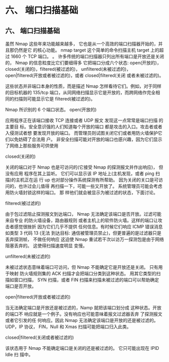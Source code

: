 # 六、 端口扫描基础

## 六、 端口扫描基础

虽然 Nmap 这些年来功能越来越多， 它也是从一个高效的端口扫描器开始的，并且那仍然是它 的核心功能。 nmap target 这个简单的命令扫描主机 target 上的超过 1660 个 TCP 端口。 。 许多传统的端口扫描器只列出所有端口是开放还是关闭的， Nmap 的信息粒度比它们要细得多 它把端口分成六个状态: open(开放的)， closed(关闭的)，filtered(被过滤的)， unfiltered(未被过滤的)， open|filtered(开放或者被过滤的)，或者 closed|filtered(关闭 或者未被过滤的)。

这些状态并非端口本身的性质，而是描述 Nmap 怎样看待它们。例如，对于同样的目标机器的 135/tcp 端口，从同网络扫描显示它是开放的，而跨网络作完全相同的扫描则可能显示它是 filtered(被过滤的)。

Nmap 所识别的 6 个端口状态。 open(开放的)

应用程序正在该端口接收 TCP 连接或者 UDP 报文 发现这一点常常是端口扫描 的主要目 标。安全意识强的人们知道每个开放的端口 都是攻击的入口。攻击者或者入侵测试者想 要发现开放的端口。 而管理员则试图关闭它们或者用防火墙保护它们以免妨碍了合法用 户。 非安全扫描可能对开放的端口也感兴趣，因为它们显示了网络上那些服务可供使用

closed(关闭的)

关闭的端口对于 Nmap 也是可访问的(它接受 Nmap 的探测报文并作出响应)， 但没有应用 程序在其上监听。 它们可以显示该 IP 地址上(主机发现，或者 ping 扫描)的主机正在运 行 up 也对部分操作系统探测有所帮助。 因为关闭的关口是可访问的，也许过会儿值得 再扫描一下，可能一些又开放了。 系统管理员可能会考虑用防火墙封锁这样的端口。 那 样他们就会被显示为被过滤的状态，下面讨论。

filtered(被过滤的)

由于包过滤阻止探测报文到达端口， Nmap 无法确定该端口是否开放。过滤可能来自专业 的防火墙设备，路由器规则 或者主机上的软件防火墙。这样的端口让攻击者感觉很挫折 因为它们几乎不提供 任何信息。有时候它们响应 ICMP 错误消息如类型 3 代码 13 (无法 到达目标: 通信被管理员禁止)，但更普遍的是过滤器只是丢弃探测帧， 不做任何响应 这迫使 Nmap 重试若干次以访万一探测包是由于网络阻塞丢弃的。 这使得扫描速度明显 变慢。

unfiltered(未被过滤的)

未被过滤状态意味着端口可访问，但 Nmap 不能确定它是开放还是关闭。 只有用于映射 防火墙规则集的 ACK 扫描才会把端口分类到这种状态。 用其它类型的扫描如窗口扫描， SYN 扫描，或者 FIN 扫描来扫描未被过滤的端口可以帮助确定 端口是否开放。

open|filtered(开放或者被过滤的)

当无法确定端口是开放还是被过滤的，Namp 就把该端口划分成 这种状态。开放的端口不 响应就是一个例子。没有响应也可能意味着报文过滤器丢弃 了探测报文或者它引发的任 何响应。因此 Nmap 无法确定该端口是开放的还是被过滤的。 UDP，IP 协议， FIN，Null 和 Xmas 扫描可能把端口归入此类。

closed|filtered(关闭或者被过滤的)

该状态用于 Nmap 不能确定端口是关闭的还是被过滤的。 它只可能出现在 IPID Idle 扫 描中。